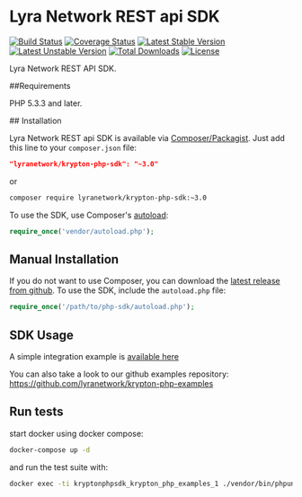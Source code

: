 # Lyra Network REST api SDK


[![Build Status](https://travis-ci.org/lyranetwork/krypton-php-sdk.svg?branch=master)](https://travis-ci.org/lyranetwork/krypton-php-sdk)
[![Coverage Status](https://coveralls.io/repos/github/lyranetwork/krypton-php-sdk/badge.svg?branch=master)](https://coveralls.io/github/lyranetwork/krypton-php-sdk?branch=master)
[![Latest Stable Version](https://poser.pugx.org/lyranetwork/krypton-php-sdk/v/stable)](https://packagist.org/packages/lyranetwork/krypton-php-sdk)
[![Latest Unstable Version](https://poser.pugx.org/lyranetwork/krypton-php-sdk/v/unstable)](//packagist.org/packages/lyranetwork/krypton-php-sdk)
[![Total Downloads](https://poser.pugx.org/lyranetwork/krypton-php-sdk/downloads)](https://packagist.org/packages/lyranetwork/krypton-php-sdk)
[![License](https://poser.pugx.org/lyranetwork/krypton-php-sdk/license)](https://packagist.org/packages/lyranetwork/krypton-php-sdk)

Lyra Network REST API SDK.

##Requirements

PHP 5.3.3 and later.

## Installation

Lyra Network REST api SDK is available via [Composer/Packagist](https://packagist.org/packages/lyranetwork/krypton-php-sdk). Just add this line to your `composer.json` file:

```json
"lyranetwork/krypton-php-sdk": "~3.0"
```

or

```sh
composer require lyranetwork/krypton-php-sdk:~3.0
```

To use the SDK, use Composer's [autoload](https://getcomposer.org/doc/00-intro.md#autoloading):

```php
require_once('vendor/autoload.php');
```

## Manual Installation

If you do not want to use Composer, you can download the [latest release from github](https://github.com/lyranetwork/krypton-php-sdk/releases). 
To use the SDK, include the `autoload.php` file:

```php
require_once('/path/to/php-sdk/autoload.php');
```

## SDK Usage

A simple integration example is [available here](https://github.com/lyranetwork/krypton-php-examples/blob/master/src/SDKTest.php)

You can also take a look to our github examples repository: https://github.com/lyranetwork/krypton-php-examples

## Run tests

start docker using docker compose:

```sh
docker-compose up -d
````

and run the test suite with:

```sh
docker exec -ti kryptonphpsdk_krypton_php_examples_1 ./vendor/bin/phpunit src/
```